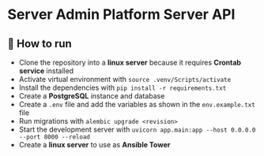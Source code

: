 # Server Admin Platform Server API

## 🚀 How to run

- Clone the repository into a **linux server** because it requires **Crontab service** installed
- Activate virtual environment with `source .venv/Scripts/activate`
- Install the dependencies with `pip install -r requirements.txt`
- Create a **PostgreSQL** instance and database
- Create a `.env` file and add the variables as shown in the `env.example.txt` file
- Run migrations with `alembic upgrade <revision>`
- Start the development server with `uvicorn app.main:app --host 0.0.0.0 --port 8000 --reload`
- Create a **linux server** to use as **Ansible Tower**

